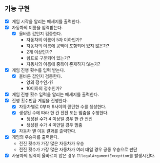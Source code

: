 ## 기능 구현

- [x] 게임 시작을 알리는 메세지를 출력한다.
- [x] 자동차의 이름을 입력받는다.
    - [x] 올바른 값인지 검증한다.
        - 자동차의 이름이 5자 이하인가?
        - 자동차의 이름에 공백이 포함되어 있지 않은가?
        - 2개 이상인가?
        - 쉼표로 구분되어 있는가?
        - 자동차의 이름에 중복이 존재하지 않는가?
- [x] 게임 진행 횟수를 입력 받는다.
    - [x] 올바른 값인지 검증한다.
        - 양의 정수인가?
        - 10이하의 정수인가?
- [x] 게임 진횅 횟수 입력을 알리는 메세지를 출력한다.
- [x] 진행 횟수만큼 게임을 진행한다.
    - [x] 자동차별로 0부터 9사이의 랜던한 수를 생성한다.
    - [x] 생성된 수에 따라 한 칸 전진 또는 멈춤을 수행한다.
        - 생성된 수가 4 이상일 경우 한 칸 전진
        - 생성된 수가 4 미만일 경우 멈춤
    - [x] 자동차 별 이동 결과를 출력한다.
- [x] 게임의 우승자를 출력한다.
    - 전진 횟수가 가장 많은 자동차가 우승
    - 전진 횟수가 가장 많은 자동차가 여러 대일 경우 공동 우승으로 판단
- [x] 사용자의 입력이 올바르지 않은 경우 `IllegalArgumentException`를 발생시킨다.
